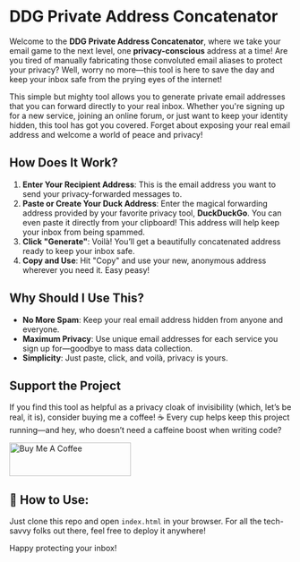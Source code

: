 # DDG Private Address Concatenator

Welcome to the **DDG Private Address Concatenator**, where we take your email game to the next level, one **privacy-conscious** address at a time! Are you tired of manually fabricating those convoluted email aliases to protect your privacy? Well, worry no more—this tool is here to save the day and keep your inbox safe from the prying eyes of the internet!

This simple but mighty tool allows you to generate private email addresses that you can forward directly to your real inbox. Whether you're signing up for a new service, joining an online forum, or just want to keep your identity hidden, this tool has got you covered. Forget about exposing your real email address and welcome a world of peace and privacy!

## How Does It Work?

1. **Enter Your Recipient Address**: This is the email address you want to send your privacy-forwarded messages to.
2. **Paste or Create Your Duck Address**: Enter the magical forwarding address provided by your favorite privacy tool, **DuckDuckGo**. You can even paste it directly from your clipboard! This address will help keep your inbox from being spammed.
3. **Click "Generate"**: Voilà! You’ll get a beautifully concatenated address ready to keep your inbox safe.
4. **Copy and Use**: Hit "Copy" and use your new, anonymous address wherever you need it. Easy peasy!

## Why Should I Use This?

- **No More Spam**: Keep your real email address hidden from anyone and everyone.
- **Maximum Privacy**: Use unique email addresses for each service you sign up for—goodbye to mass data collection.
- **Simplicity**: Just paste, click, and voilà, privacy is yours.

## Support the Project

If you find this tool as helpful as a privacy cloak of invisibility (which, let’s be real, it is), consider buying me a coffee! ☕ Every cup helps keep this project running—and hey, who doesn’t need a caffeine boost when writing code? 

<a href="https://www.buymeacoffee.com/freditation" target="_blank">
    <img src="https://cdn.buymeacoffee.com/buttons/v2/arial-yellow.png" alt="Buy Me A Coffee" style="height: 60px !important;width: 217px !important;">
</a>        

## 🚀 How to Use:
Just clone this repo and open `index.html` in your browser. For all the tech-savvy folks out there, feel free to deploy it anywhere!

Happy protecting your inbox!
